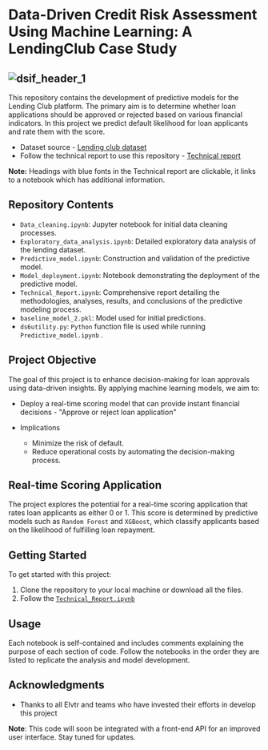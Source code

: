 # Data-Driven Credit Risk Assessment Using Machine Learning: A LendingClub Case Study

![dsif_header_1](https://github.com/user-attachments/assets/65aba106-7de7-4db7-a5b6-08148018392c)
---
This repository contains the development of predictive models for the Lending Club platform. The primary aim is to determine whether loan applications should be approved or rejected based on various financial indicators.  In this project we predict default likelihood for loan applicants and rate them with the score.

- Dataset source - [Lending club dataset](https://www.kaggle.com/code/faressayah/lending-club-loan-defaulters-prediction#%E2%9C%94%EF%B8%8F-Artificial-Neural-Networks-(ANNs))
- Follow the technical report to use this repository - [Technical report](https://github.com/hisaylama/DSF_Lending_Club_Predictions/blob/main/Technical_Report.ipynb)

**Note:** Headings with blue fonts in the Technical report are clickable, it links to a notebook which has additional information.
  
## Repository Contents

- `Data_cleaning.ipynb`: Jupyter notebook for initial data cleaning processes.
- `Exploratory_data_analysis.ipynb`: Detailed exploratory data analysis of the lending dataset.
- `Predictive_model.ipynb`: Construction and validation of the predictive model.
- `Model_deployment.ipynb`: Notebook demonstrating the deployment of the predictive model.
- `Technical_Report.ipynb`: Comprehensive report detailing the methodologies, analyses, results, and conclusions of the predictive modeling process.
- `baseline_model_2.pkl`: Model used for initial predictions.
- `ds6utility.py`: `Python` function file is used while running `Predictive_model.ipynb` .

## Project Objective

The goal of this project is to enhance decision-making for loan approvals using data-driven insights. By applying machine learning models, we aim to:
- Deploy a real-time scoring model that can provide instant financial decisions - "Approve or reject loan application"
  
- Implications
    - Minimize the risk of default.
    - Reduce operational costs by automating the decision-making process.

## Real-time Scoring Application
The project explores the potential for a real-time scoring application that rates loan applicants as either 0 or 1. This score is determined by predictive models such as `Random Forest` and `XGBoost`, which classify applicants based on the likelihood of fulfilling loan repayment.

## Getting Started

To get started with this project:
1. Clone the repository to your local machine or download all the files.
2. Follow the [`Technical_Report.ipynb`]((https://github.com/hisaylama/DSF_Lending_Club_Predictions/blob/main/Technical_Report.ipynb)
)

## Usage

Each notebook is self-contained and includes comments explaining the purpose of each section of code. Follow the notebooks in the order they are listed to replicate the analysis and model development.

## Acknowledgments

- Thanks to all Elvtr and teams who have invested their efforts in develop this project

**Note**: This code will soon be integrated with a front-end API for an improved user interface. 
Stay tuned for updates.


   
